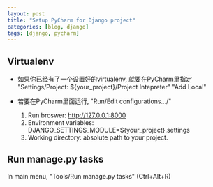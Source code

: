 ```yaml
---
layout: post
title: "Setup PyCharm for Django project"
categories: [blog, django]
tags: [django, pycharm]
---
```



Virtualenv
------------

 * 如果你已经有了一个设置好的virtualenv, 就要在PyCharm里指定
    "Settings/Project: ${your_project}/Project Intepreter" 
    "Add Local"
 * 若要在PyCharm里面运行, "Run/Edit configurations.../"

   1. Run broswer: http://127.0.0.1:8000
   2. Environment variables: DJANGO_SETTINGS_MODULE=${your_project}.settings
   3. Working directory: absolute path to your project.

Run manage.py tasks
----------------------

In main menu, "Tools/Run manage.py tasks" (Ctrl+Alt+R)
